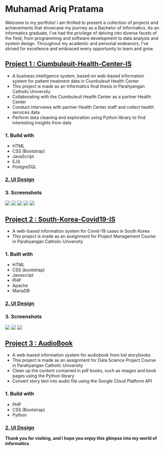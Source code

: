 # Muhamad Ariq Pratama
Welcome to my portfolio! I am thrilled to present a collection of projects and achievements that showcase my journey as a Bachelor of Informatics. As an informatics graduate, I've had the privilege of delving into diverse facets of the field, from programming and software development to data analysis and system design. Throughout my academic and personal endeavors, I've strived for excellence and embraced every opportunity to learn and grow.


## [Project 1 : Ciumbuleuit-Health-Center-IS](https://github.com/mariqpratama/Ciumbuleuit-Health-Center-IS)
- A business intelligence system, based on web-based information system for patient treatment data in Ciumbuleuit Health Center
- This project is made as an Informatics final thesis in Parahyangan Catholic University
- Collaborating with the Ciumbuleuit Health Center as a partner Health Center
- Conduct interviews with partner Health Center staff and collect health services data
- Perform data cleaning and exploration using Python library to find interesting insights from data

### 1. Build with
- HTML
- CSS (Bootstrap)
- JavaScript
- EJS
- PostgreSQL

### [2, UI Design](https://www.figma.com/file/pZ4pWbDYmazWtSwU3Qqjps/Puskes-Dashboard?node-id=405%3A119&t=C0vt7vNLdmoxjoFK-1)

### 3. Screenshots
![](/Images/Screenshot_20230218_012820.png)
![](/Images/Screenshot_20230219_074213.png)
![](/Images/Screenshot_20230219_094300.png)
![](/Images/Screenshot_20230225_094449.png)
![](/Images/Screenshot_20230312_101101.png)

## [Project 2 : South-Korea-Covid19-IS](https://github.com/jghjianghan/South-Korea-Covid19-IS/tree/main)
- A web-based information system for Covid-19 cases in South Korea
- This project is made as an assignment for Project Management Course in Parahyangan Catholic University

### 1. Built with
- HTML
- CSS (bootstrap)
- Javascript
- PHP
- Apache
- MariaDB

### [2. UI Design](https://www.figma.com/file/2IKbodWRolPT90QKODvsJo/Tubes-Manpro)

### 3. Screenshots
![](/Images/188309272-2ea98d78-8d3b-4bb3-90cd-27e0f87f9075.png)
![](/Images/188309307-e4968595-4cfc-4f4a-afa3-ab8ee5f2e137.png)
![](/Images/188309348-2f1b2dec-e993-48c4-84dc-d431283e6106.png)

## [Project 3 : AudioBook](https://github.com/mariqpratama/AudioBook/tree/main)
- A web-based information system for audiobook from kid storybooks
- This project is made as an assignment for Data Science Project Course in Parahyangan Catholic University
- Clean up the content contained in pdf books, such as images and book pages using the Python library
- Convert story text into audio file using the Google Cloud Platform API

### 1. Build with
- PHP
- CSS (Bootstrap)
- Python

### [2. UI Design](https://www.figma.com/file/jgxdN3szZIZxSNGBYdmuHa/Mockup-Audiobook?node-id=12%3A29&t=EWS1Pr2a4zUGmbBk-1)


**Thank you for visiting, and I hope you enjoy this glimpse into my world of informatics**.
